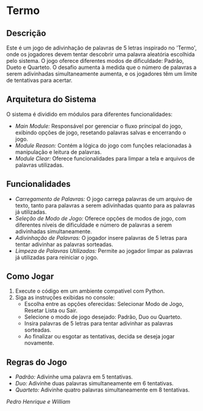 # Termo
## Descrição
Este é um jogo de adivinhação de palavras de 5 letras inspirado no 'Termo', onde os jogadores devem tentar descobrir uma palavra aleatória escolhida pelo sistema. O jogo oferece diferentes modos de dificuldade: Padrão, Dueto e Quarteto. O desafio aumenta à medida que o número de palavras a serem adivinhadas simultaneamente aumenta, e os jogadores têm um limite de tentativas para acertar.

## Arquitetura do Sistema
O sistema é dividido em módulos para diferentes funcionalidades:

- *Main Module:* Responsável por gerenciar o fluxo principal do jogo, exibindo opções de jogo, resetando palavras salvas e encerrando o jogo.
- *Module Reason:* Contém a lógica do jogo com funções relacionadas à manipulação e leitura de palavras.
- *Module Clear:* Oferece funcionalidades para limpar a tela e arquivos de palavras utilizadas.

## Funcionalidades
- *Carregamento de Palavras:* O jogo carrega palavras de um arquivo de texto, tanto para palavras a serem adivinhadas quanto para as palavras já utilizadas.
- *Seleção de Modo de Jogo:* Oferece opções de modos de jogo, com diferentes níveis de dificuldade e número de palavras a serem adivinhadas simultaneamente.
- *Adivinhação de Palavras:* O jogador insere palavras de 5 letras para tentar adivinhar as palavras sorteadas.
- *Limpeza de Palavras Utilizadas:* Permite ao jogador limpar as palavras já utilizadas para reiniciar o jogo.

## Como Jogar
1. Execute o código em um ambiente compatível com Python.
2. Siga as instruções exibidas no console:
   - Escolha entre as opções oferecidas: Selecionar Modo de Jogo, Resetar Lista ou Sair.
   - Selecione o modo de jogo desejado: Padrão, Duo ou Quarteto.
   - Insira palavras de 5 letras para tentar adivinhar as palavras sorteadas.
   - Ao finalizar ou esgotar as tentativas, decida se deseja jogar novamente.

## Regras do Jogo
  - *Padrão:* Adivinhe uma palavra em 5 tentativas.
  - *Duo:* Adivinhe duas palavras simultaneamente em 6 tentativas.
  - *Quarteto:* Adivinhe quatro palavras simultaneamente em 8 tentativas.
    
*Pedro Henrique e William*

